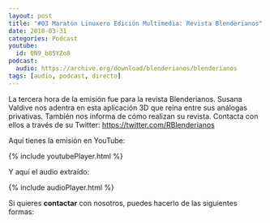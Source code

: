 ```yaml
---
layout: post
title: "#03 Maratón Linuxero Edición Multimedia: Revista Blenderianos"
date: 2018-03-31
categories: Podcast
youtube:
  id: QN9_b8SYZo8
podcast:
  audio: https://archive.org/download/blenderianos/blenderianos
tags: [audio, podcast, directo]
---
```

La tercera hora de la emisión fue para la revista Blenderianos. Susana Valdive nos adentra en esta aplicación 3D que reina entre sus análogas privativas. También nos informa de cómo realizan su revista.
Contacta con ellos a través de su Twitter: <https://twitter.com/RBlenderianos>

Aquí tienes la emisión en YouTube:

{% include youtubePlayer.html %}

Y aquí el audio extraído:

{% include audioPlayer.html %}

Si quieres **contactar** con nosotros, puedes hacerlo de las siguientes formas: 
